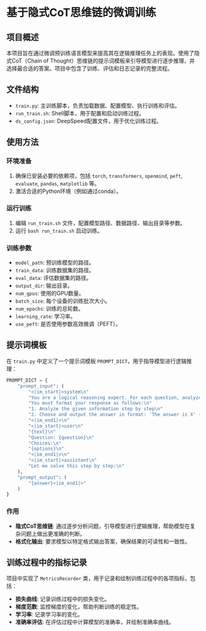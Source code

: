 # 基于隐式CoT思维链的微调训练

## 项目概述

本项目旨在通过微调预训练语言模型来提高其在逻辑推理任务上的表现。使用了隐式CoT（Chain of Thought）思维链的提示词模板来引导模型进行逐步推理，并选择最合适的答案。项目中包含了训练、评估和日志记录的完整流程。

## 文件结构

- `train.py`: 主训练脚本，负责加载数据、配置模型、执行训练和评估。
- `run_train.sh`: Shell脚本，用于配置和启动训练过程。
- `ds_config.json`: DeepSpeed配置文件，用于优化训练过程。

## 使用方法

### 环境准备

1. 确保已安装必要的依赖项，包括 `torch`, `transformers`, `openmind`, `peft`, `evaluate`, `pandas`, `matplotlib` 等。
2. 激活合适的Python环境（例如通过conda）。

### 运行训练

1. 编辑 `run_train.sh` 文件，配置模型路径、数据路径、输出目录等参数。
2. 运行 `bash run_train.sh` 启动训练。

### 训练参数

- `model_path`: 预训练模型的路径。
- `train_data`: 训练数据集的路径。
- `eval_data`: 评估数据集的路径。
- `output_dir`: 输出目录。
- `num_gpus`: 使用的GPU数量。
- `batch_size`: 每个设备的训练批次大小。
- `num_epochs`: 训练的总轮数。
- `learning_rate`: 学习率。
- `use_peft`: 是否使用参数高效微调（PEFT）。

## 提示词模板

在 `train.py` 中定义了一个提示词模板 `PROMPT_DICT`，用于指导模型进行逻辑推理：

```python
PROMPT_DICT = {
    "prompt_input": (
        "<|im_start|>system\n"
        "You are a logical reasoning expert. For each question, analyze the information and choose the most logical answer.\n"
        "You must format your response as follows:\n"
        "1. Analyze the given information step by step\n"
        "2. Choose and output the answer in format: 'The answer is X' (where X is the letter of your chosen option)\n"
        "<|im_end1|>\n"
        "<|im_start|>user\n"
        "{text}\n"
        "Question: {question}\n"
        "Choices:\n"
        "{options}\n"
        "<|im_end1|>\n"
        "<|im_start|>assistant\n"
        "Let me solve this step by step:\n"
    ),
    "prompt_output": (
        "{answer}<|im_end1|>"
    )
}
```

### 作用

- **隐式CoT思维链**: 通过逐步分析问题，引导模型进行逻辑推理，帮助模型在复杂问题上做出更准确的判断。
- **格式化输出**: 要求模型以特定格式输出答案，确保结果的可读性和一致性。

## 训练过程中的指标记录

项目中实现了 `MetricsRecorder` 类，用于记录和绘制训练过程中的各项指标，包括：

- **损失曲线**: 记录训练过程中的损失变化。
- **梯度范数**: 监控梯度的变化，帮助判断训练的稳定性。
- **学习率**: 记录学习率的变化。
- **准确率评估**: 在评估过程中计算模型的准确率，并绘制准确率曲线。
